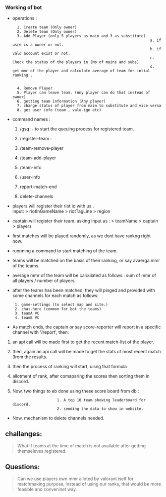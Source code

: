 ### Working of bot 


- operations : 

        1. Create team (Only owner)
        2. Delete team (Only owner)
        3. Add Player (only 5 players as main and 3 as substitute) 
                                                                    a. if usre is a owner or not. 
                                                                    b. if valo account exist or not. 
                                                                    c. Check the status of the players in (No of mains and subs)
                                                                    d. get mmr of the player and calculate average of team for intial ranking .

                        
        4. Remove Player
        5. Player can leave team. (Any player can do that instead of owner)
        6. getting team information (Any player)
        7. change status of player from main to substitute and vice versa
        8. get user info (team , valo-ign etc)

- command names : 

     1. /gsq   :- to start the queuing process for registered team. 
    
     2. /register-team   : 
    
     3. /team-remove-player

     4. /team-add-player

     5. /team-info

     6. /user-info

     6. report-match-end

     7. delete-channels 


- players will register their riot id with us .   
                                               input:   > riotInGameName
                                                        > riotTagLine 
                                                        > region

-  captain will register their team. 
                                   asking input as : > teamName
                                                     > captain
                                                     > players


-  first matches will be played randomly, as we dont have rankng right now. 

-  runnning a command to start matching of the team.


-  teams will be matched on the basis of their ranking, or say avaerga mmr of the teams. 

-  average mmr of the team will be calculated as follows  : sum of mmr of all players / number of players. 

-  after the teams has been matched, they will pinged and provided with some channels for each match as follows: 

        1. game-settings (to select map and site.)
        2. chat-here (common for bot the teams)
        3. teamA VC 
        4. teamB VC 


- As match ends, the captain or say score-reporter will report in a specific channel with '/report', then: 

 1. an api call will be made first to get the recent match-list of the player.
 2. then, again an api call will be made to get the stats of most recent match 3rom the results. 
 4. then the process of ranking will start, uisng that formula
 5. allotment of rank, after comaparing the scores then sorting them in discord.
 6. Now, two things to eb done using these score board from db :

                            1. A top 10 team showing leaderboard for discord.
                            2. sending the data to show in website. 

- Now, mechanism to delete channels needed.
                    


## challanges: 

 > What if teams at the time of match is not available after getting themseleves registered. 

## Questions: 

> Can we use players own mmr alloted by valorant iself for matchmaking purpose, instead of using our ranks, that would be more feasible and conveninet way. 

